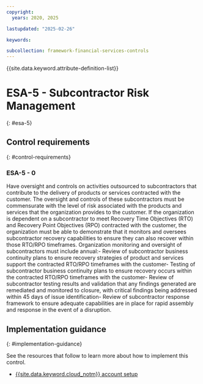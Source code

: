 ```yaml
---
copyright:
  years: 2020, 2025

lastupdated: "2025-02-26"

keywords:

subcollection: framework-financial-services-controls
---
```


{{site.data.keyword.attribute-definition-list}}

# ESA-5 - Subcontractor Risk Management
{: #esa-5}

## Control requirements
{: #control-requirements}



### ESA-5 - 0


Have oversight and controls on activities outsourced to subcontractors that contribute to the delivery of products or services contracted with the customer. The oversight and controls of these subcontractors must be commensurate with the level of risk associated with the products and services that the organization provides to the customer. If the organization is dependent on a subcontractor to meet Recovery Time Objectives (RTO) and Recovery Point Objectives (RPO) contracted with the customer, the organization must be able to demonstrate that it monitors and oversees subcontractor recovery capabilities to ensure they can also recover within those RTO/RPO timeframes. Organization monitoring and oversight of subcontractors must include annual:- Review of subcontractor business continuity plans to ensure recovery strategies of product and services support the contracted RTO/RPO timeframes with the customer- Testing of subcontractor business continuity plans to ensure recovery occurs within the contracted RTO/RPO timeframes with the customer- Review of subcontractor testing results and validation that any findings generated are remediated and monitored to closure, with critical findings being addressed within 45 days of issue identification- Review of subcontractor response framework to ensure adequate capabilities are in place for rapid assembly and response in the event of a disruption.









## Implementation guidance
{: #implementation-guidance}

See the resources that follow to learn more about how to implement this control.


- [{{site.data.keyword.cloud_notm}} account setup](/docs/framework-financial-services?topic=framework-financial-services-shared-account-setup)
